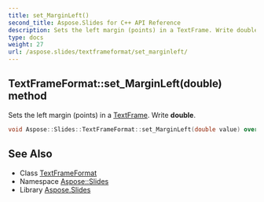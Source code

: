 ```yaml
---
title: set_MarginLeft()
second_title: Aspose.Slides for C++ API Reference
description: Sets the left margin (points) in a TextFrame. Write double.
type: docs
weight: 27
url: /aspose.slides/textframeformat/set_marginleft/
---
```

## TextFrameFormat::set_MarginLeft(double) method


Sets the left margin (points) in a [TextFrame](../../textframe/). Write **double**.

```cpp
void Aspose::Slides::TextFrameFormat::set_MarginLeft(double value) override
```

## See Also

* Class [TextFrameFormat](../)
* Namespace [Aspose::Slides](../../)
* Library [Aspose.Slides](../../../)